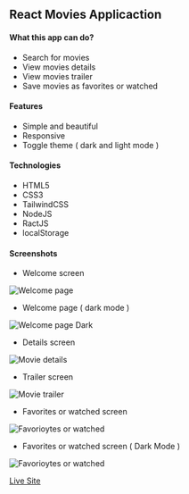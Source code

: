 ## React Movies Applicaction

#### What this app can do?

- Search for movies
- View movies details
- View movies trailer
- Save movies as favorites or watched

#### Features

- Simple and beautiful
- Responsive
- Toggle theme ( dark and light mode )

#### Technologies

- HTML5
- CSS3
- TailwindCSS
- NodeJS
- RactJS
- localStorage

#### Screenshots

- Welcome screen

![Welcome page](https://ik.imagekit.io/of8sk3s88sie/movies-app/homepage.png?ik-sdk-version=javascript-1.4.3&updatedAt=1643750541765)


- Welcome page ( dark mode )

![Welcome page Dark](https://ik.imagekit.io/of8sk3s88sie/movies-app/homepage-dark.png?ik-sdk-version=javascript-1.4.3&updatedAt=1643750541765)


- Details screen

![Movie details](https://ik.imagekit.io/of8sk3s88sie/movies-app/overview.png?ik-sdk-version=javascript-1.4.3&updatedAt=1643750541991)

- Trailer screen

![Movie trailer](https://ik.imagekit.io/of8sk3s88sie/movies-app/trailer.png?ik-sdk-version=javascript-1.4.3&updatedAt=1643750542472)

- Favorites or watched screen

![Favorioytes or watched](https://ik.imagekit.io/of8sk3s88sie/movies-app/favorites-watches.png?ik-sdk-version=javascript-1.4.3&updatedAt=1643750534176)

- Favorites or watched screen ( Dark Mode )

![Favorioytes or watched](https://ik.imagekit.io/of8sk3s88sie/movies-app/favorites-watches-dark.png?ik-sdk-version=javascript-1.4.3&updatedAt=1643750534176)

[Live Site](https://hm-movies-app.netlify.app)
